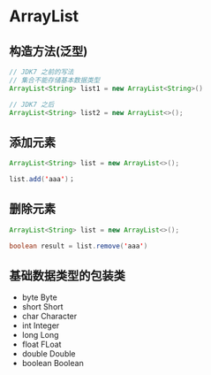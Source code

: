 # ArrayList

## 构造方法(泛型)

```java
// JDK7 之前的写法
// 集合不能存储基本数据类型
ArrayList<String> list1 = new ArrayList<String>()

// JDK7 之后
ArrayList<String> list2 = new ArrayList<>();
```

## 添加元素

```java
ArrayList<String> list = new ArrayList<>();

list.add('aaa')；
```

## 删除元素

```java
ArrayList<String> list = new ArrayList<>();

boolean result = list.remove('aaa')
```

## 基础数据类型的包装类

- byte     Byte
- short    Short
- char     Character
- int      Integer
- long     Long
- float    FLoat
- double   Double
- boolean  Boolean
